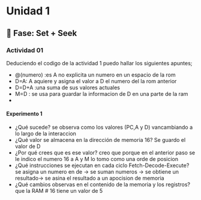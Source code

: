 # Unidad 1

## 🔎 Fase: Set + Seek

### Actividad 01

Deduciendo el codigo de la actividad 1 puedo hallar los siguientes apuntes;

-  @(numero) :es A no explicita un numero en un espacio de la rom
- D=A: A aquiere y asigna el valor a D el numero del la rom anterior
- D=D+A :una suma de sus valores actuales
- M=D : se usa para guardar la informacion de D en una parte de la ram
- 
#### Experimento 1

*  ¿Qué sucede? se observa como los valores (PC,A y D) vancambiando a lo largo de la interaccion 
* ¿Qué valor se almacena en la dirección de memoria 16? Se guardo el valor de D 
* ¿Por qué crees que es ese valor? creo que porque en el anterior paso se le indico el numero 16 a A y M lo tomo como una orde de posicion 
* ¿Qué instrucciones se ejecutan en cada ciclo Fetch-Decode-Execute? se asigna un numero en de -> se suman numeros -> se obtiene un resultado-> se asina el resultado a un apocision de memoria
* ¿Qué cambios observas en el contenido de la memoria y los registros? que la RAM # 16 tiene un valor de 5

